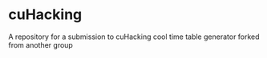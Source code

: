 # cuHacking
A repository for a submission to cuHacking
cool time table generator forked from another group
